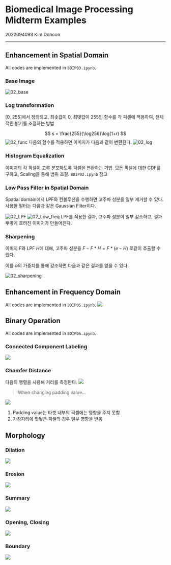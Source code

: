# Biomedical Image Processing Midterm Examples  
2022094093 Kim Dohoon

--- 
## Enhancement in Spatial Domain
All codes are implemented in `BDIP03.ipynb`.
### Base Image
![02_base](/img/03_base.png)

### Log transformation  
[0, 255]에서 정의되고, 최솟값이 0, 최댓값이 255인 함수를 각 픽셀에 적용하여, 전체적인 밝기를 조절하는 방법

$$ s = \frac{255}{\log256}\log(1+r) $$
![02_func](/img/03_func.png)
다음의 함수를 적용하면 이미지가 다음과 같이 변환된다.
![02_log](/img/03_log.png)

### Histogram Equalization
이미지의 각 픽셀이 고루 분포하도록 픽셀을 변환하는 기법. 모든 픽셀에 대한 CDF를 구하고, Scaling을 통해 범위 조절. `BDIP02.ipynb` 참고

### Low Pass Filter in Spatial Domain
Spatial domain에서 LPF와 컨볼루션을 수행하면 고주파 성분을 일부 제거할 수 있다. 사용한 필터는 다음과 같은 Gaussian Filter이다. 

![02_LPF](/img/03_LPF.png)
![02_Low_freq](/img/03_Low_freq.png)
LPF를 적용한 결과, 고주파 성분이 일부 감소하고, 결과 뿌옇게 흐려진 이미지가 만들어진다.

### Sharpening
이미지 $F$와 LPF $H$에 대해, 고주파 성분을 $F - F * H = F * (e-H)$ 로같이 추출할 수 있다.

이를 $\alpha$의 가중치를 통해 강조하면 다음과 같은 결과를 얻을 수 있다.

![02_sharpening](/img/03_sharpening.png)

## Enhancement in Frequency Domain
All codes are implemented in `BDIP05.ipynb`.
![](/img/05.png)

## Binary Operation
All codes are implemented in `BDIP06.ipynb`.

### Connected Component Labeling
![](/img/06_CCL.png)

### Chamfer Distance  
다음의 행렬을 사용해 거리를 측정한다.
![](/img/06_chamfer.png)

> When changing padding value...   

![](/img/06_chamfer_pad.png)

1. Padding value는 타겟 내부의 픽셀에는 영향을 주지 못함
2. 가장자리에 맞닿은 픽셀의 경우 일부 영향을 받음

## Morphology
### Dilation
![](/img/07_dilation.png)

### Erosion
![](/img/07_erosion.png)

### Summary
![](/img/07_de.png)

### Opening, Closing
![](/img/07_oc.png)

### Boundary
![](/img/07_boundary.png)